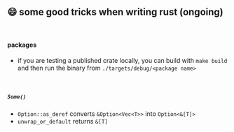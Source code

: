 ## 😄 some good tricks when writing rust (ongoing)

<br>

#### packages

* if you are testing a published crate locally, you can build with `make build` and then run the binary from `./targets/debug/<package name>`

<br>

##### `Some()`

* `Option::as_deref` converts `&Option<Vec<T>>` into `Option<&[T]>`
* `unwrap_or_default` returns `&[T]`